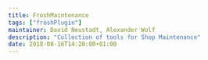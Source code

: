 ```yaml
---
title: FroshMaintenance
tags: ["froshPlugin"]
maintainer: David Neustadt, Alexander Wolf
description: "Collection of tools for Shop Maintenance"
date: 2018-08-16T14:20:00+01:00
---
```


